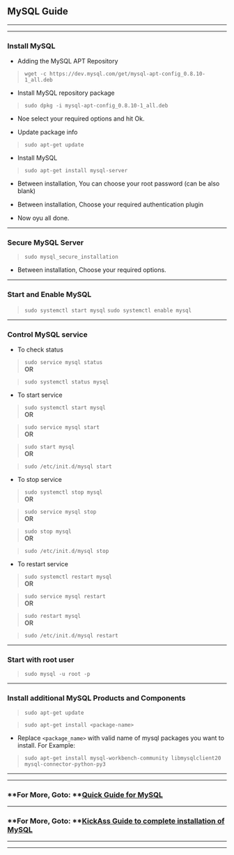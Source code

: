 ## MySQL Guide

***

***

### Install MySQL
* Adding the MySQL APT Repository

> `wget -c https://dev.mysql.com/get/mysql-apt-config_0.8.10-1_all.deb`

* Install MySQL repository package

> `sudo dpkg -i mysql-apt-config_0.8.10-1_all.deb`

* Noe select your required options and hit Ok.

* Update package info

> `sudo apt-get update`

* Install MySQL

> `sudo apt-get install mysql-server`

* Between installation, You can choose your root password (can be also blank)

* Between installation, Choose your required authentication plugin 

* Now oyu all done.


***

### Secure MySQL Server
> `sudo mysql_secure_installation`

* Between installation, Choose your required options.


***
### Start and Enable MySQL
> `sudo systemctl start mysql`
> `sudo systemctl enable mysql`


***

### Control MySQL service
* To check status

> `sudo service mysql status`  
**OR**

> `sudo systemctl status mysql`

* To start service

> `sudo systemctl start mysql`  
**OR**

> `sudo service mysql start`  
**OR**

> `sudo start mysql`  
**OR**

> `sudo /etc/init.d/mysql start`


* To stop service

> `sudo systemctl stop mysql`  
**OR**

> `sudo service mysql stop`  
**OR**

> `sudo stop mysql`  
**OR**

> `sudo /etc/init.d/mysql stop`

* To restart service

> `sudo systemctl restart mysql`  
**OR**

> `sudo service mysql restart`  
**OR**

> `sudo restart mysql`  
**OR**

> `sudo /etc/init.d/mysql restart`


***

### Start with root user
> `sudo mysql -u root -p`


***

### Install additional MySQL Products and Components
> `sudo apt-get update`

> `sudo apt-get install <package-name>`

* Replace `<package_name>` with valid name of mysql packages you want to install. For Example:

> `sudo apt-get install mysql-workbench-community libmysqlclient20 mysql-connector-python-py3`



***

***

### **For More, Goto: **[Quick Guide for MySQL](https://www.tecmint.com/install-mysql-8-in-ubuntu/) 

***

### **For More, Goto: **[KickAss Guide to complete installation of MySQL](https://dev.mysql.com/doc/mysql-apt-repo-quick-guide/en/#apt-repo-fresh-install) 

***

***

